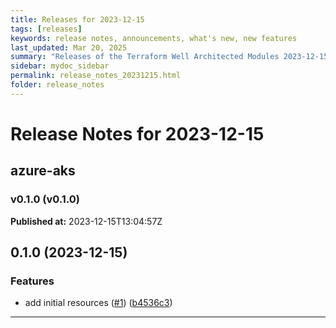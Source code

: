 ```yaml
---
title: Releases for 2023-12-15
tags: [releases]
keywords: release notes, announcements, what's new, new features
last_updated: Mar 20, 2025
summary: "Releases of the Terraform Well Architected Modules 2023-12-15"
sidebar: mydoc_sidebar
permalink: release_notes_20231215.html
folder: release_notes
---
```


# Release Notes for 2023-12-15

## azure-aks
### v0.1.0 (v0.1.0)
**Published at:** 2023-12-15T13:04:57Z

## 0.1.0 (2023-12-15)


### Features

* add initial resources ([#1](https://github.com/CloudNationHQ/terraform-azure-aks/issues/1)) ([b4536c3](https://github.com/CloudNationHQ/terraform-azure-aks/commit/b4536c36e21fa647f7a652293638847786ecefd8))

---

